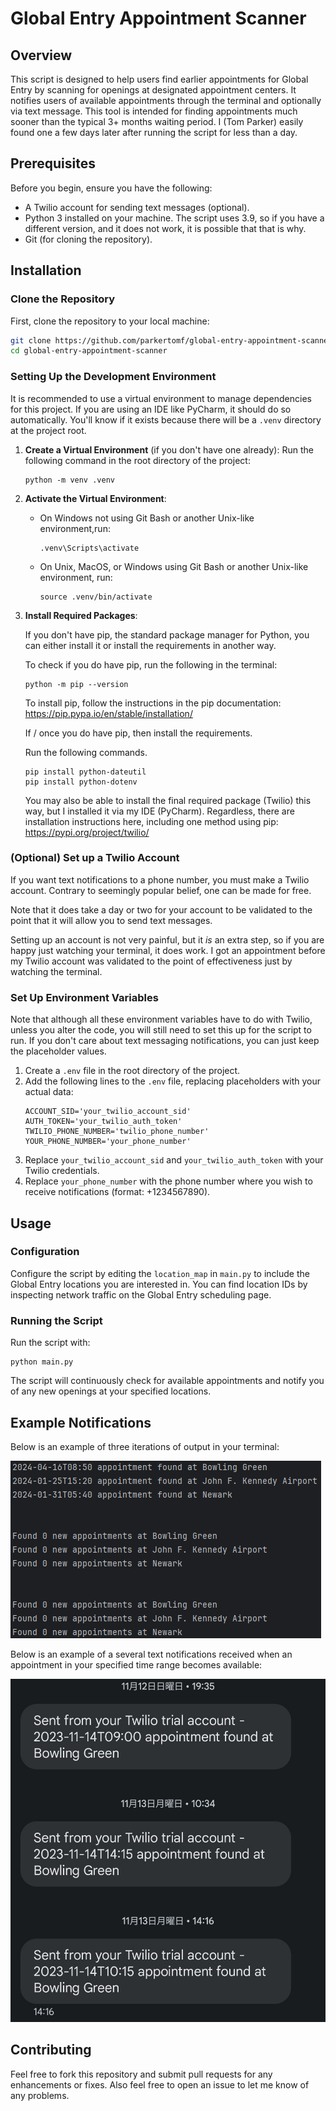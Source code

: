 # Global Entry Appointment Scanner

## Overview
This script is designed to help users find earlier appointments for Global Entry by scanning for openings at designated
appointment centers. It notifies users of available appointments through the terminal and optionally via text message.
This tool is intended for finding appointments much sooner than the typical 3+ months waiting period. I (Tom Parker)
easily found one a few days later after running the script for less than a day.

## Prerequisites
Before you begin, ensure you have the following:
- A Twilio account for sending text messages (optional).
- Python 3 installed on your machine. The script uses 3.9, so if you have a different version, and it does not work, it
  is possible that that is why. 
- Git (for cloning the repository).

## Installation

### Clone the Repository
First, clone the repository to your local machine:
```bash
git clone https://github.com/parkertomf/global-entry-appointment-scanner.git
cd global-entry-appointment-scanner
```

### Setting Up the Development Environment

It is recommended to use a virtual environment to manage dependencies for this project. If you are using an IDE like PyCharm, it should do so automatically. You'll know if it exists because there will be a `.venv` directory at the project root.

1. **Create a Virtual Environment** (if you don't have one already):
   Run the following command in the root directory of the project:
   ```
   python -m venv .venv
   ```

2. **Activate the Virtual Environment**:
   - On Windows not using Git Bash or another Unix-like environment,run:
     ```
     .venv\Scripts\activate
     ```
   - On Unix, MacOS, or Windows using Git Bash or another Unix-like environment, run:
     ```
     source .venv/bin/activate
     ```

3. **Install Required Packages**:

    If you don't have pip, the standard package manager for Python, you can either install it or install the requirements in another way.
    
    To check if you do have pip, run the following in the terminal:
    ```
    python -m pip --version
    ```
    
    To install pip, follow the instructions in the pip documentation: https://pip.pypa.io/en/stable/installation/
    
    If / once you do have pip, then install the requirements.
    
    Run the following commands.
    ```
    pip install python-dateutil
    pip install python-dotenv
    ```
    
    You may also be able to install the final required package (Twilio) this way, but I installed it via my IDE (PyCharm).
    Regardless, there are installation instructions here, including one method using pip: https://pypi.org/project/twilio/

### (Optional) Set up a Twilio Account
If you want text notifications to a phone number, you must make a Twilio account. Contrary to seemingly popular belief,
one can be made for free.

Note that it does take a day or two for your account to be validated to the point that it will allow you to send text
messages.

Setting up an account is not very painful, but it _is_ an extra step, so if you are happy just watching your terminal,
it does work. I got an appointment before my Twilio account was validated to the point of effectiveness just by watching
the terminal.

### Set Up Environment Variables

Note that although all these environment variables have to do with Twilio, unless you alter the code, you will still
need to set this up for the script to run. If you don't care about text messaging notifications, you can just keep the
placeholder values.

1. Create a `.env` file in the root directory of the project.
2. Add the following lines to the `.env` file, replacing placeholders with your actual data:
   ```
   ACCOUNT_SID='your_twilio_account_sid'
   AUTH_TOKEN='your_twilio_auth_token'
   TWILIO_PHONE_NUMBER='twilio_phone_number'
   YOUR_PHONE_NUMBER='your_phone_number'
   ```
3. Replace `your_twilio_account_sid` and `your_twilio_auth_token` with your Twilio credentials.
4. Replace `your_phone_number` with the phone number where you wish to receive notifications (format: +1234567890).

## Usage

### Configuration
Configure the script by editing the `location_map` in `main.py` to include the Global Entry locations you are interested in. You can find location IDs by inspecting network traffic on the Global Entry scheduling page.

### Running the Script
Run the script with:
```
python main.py
```

The script will continuously check for available appointments and notify you of any new openings at your specified locations.

## Example Notifications

Below is an example of three iterations of output in your terminal:

![Example Terminal Output](assets/example_terminal_output.jpg)

Below is an example of a several text notifications received when an appointment in your specified time range becomes available:

![Example Text Notification](assets/example_text_notifications.jpg)

## Contributing
Feel free to fork this repository and submit pull requests for any enhancements or fixes. Also feel free to open an
issue to let me know of any problems.
